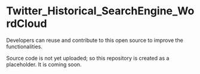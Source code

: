 # Twitter_Historical_SearchEngine_WordCloud
Developers can reuse and contribute to this open source to improve the functionalities.

Source code is not yet uploaded; so this repository is created as a placeholder. It is coming soon.
